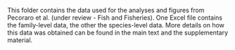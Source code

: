 
This folder contains the data used for the analyses and figures from Pecoraro et al. (under review - Fish and Fisheries).
One Excel file contains the family-level data, the other the species-level data. More details on how this data was obtained can be found in the main text and the supplementary material.

